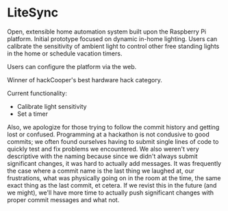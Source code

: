 LiteSync
========
Open, extensible home automation system built upon the Raspberry Pi platform. Initial prototype focused on dynamic in-home lighting. Users can calibrate the sensitivity of ambient light to control other free standing lights in the home or schedule vacation timers.

Users can configure the platform via the web.

Winner of hackCooper's best hardware hack category.

Current functionality:
  - Calibrate light sensitivity
  - Set a timer


Also, we apologize for those trying to follow the commit history and getting lost or confused. Programming at a hackathon is not condusive to good commits; we often found ourselves having to submit single lines of code to quickly test and fix problems we encountered. We also weren't very descriptive with the naming because since we didn't always submit significant changes, it was hard to actually add messages. It was frequently the case where a commit name is the last thing we laughed at, our frustrations, what was physically going on in the room at the time, the same exact thing as the last commit, et cetera. If we revist this in the future (and we might), we'll have more time to actually push significant changes with proper commit messages and what not.
